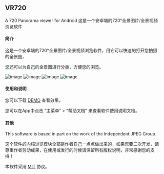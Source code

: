 VR720
---
A 720 Panorama viewer for Android 这是一个安卓端的720°全景图片/全景视频浏览软件

#### 简介

这是一个安卓端的720°全景图片/全景视频浏览软件，用它可以快速的打开您拍摄的全景图，

您还可以为自己的全景图进行分类，方便您的浏览。

![image](https://github.com/imengyu/VR720/raw/master/images/1mi.s.jpg)
![image](https://github.com/imengyu/VR720/raw/master/images/2mi.s.jpg)
![image](https://github.com/imengyu/VR720/raw/master/images/3mi.s.jpg)
![image](https://github.com/imengyu/VR720/raw/master/images/5mi.s.jpg)

#### 使用和说明

您可以下载 [DEMO](https://github.com/imengyu/VR720/raw/master/app/release/app-release.apk) 查看效果。

您可以在App中点击 “主菜单” > “帮助文档” 来查看软件使用说明文档。
#### 其他

This software is based in part on the work of the Independent JPEG Group.

这个软件的内核浏览模块全部是作者自己一点点做出来的，如果您要二次开发，请尊重作者劳动成果，在使用或发行的时候请保留所有版权说明，非常感谢您的支持！

本软件采用 [MIT](https://github.com/imengyu/VR720/blob/master/LICENSE) 协议。

